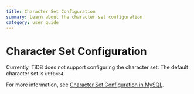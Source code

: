 ```yaml
---
title: Character Set Configuration
summary: Learn about the character set configuration.
category: user guide
---
```


# Character Set Configuration

Currently, TiDB does not support configuring the character set. The default character set is `utf8mb4`.

For more information, see [Character Set Configuration in MySQL](https://dev.mysql.com/doc/refman/5.7/en/charset-configuration.html).